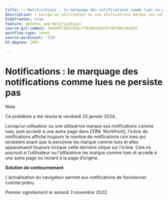 ```yaml
---
title: '« Notifications : le marquage des notifications comme lues ne persiste pas »'
description: « Lorsqu’un utilisateur ou une utilisatrice marque ses notifications comme lues, puis accède à une autre page dans Workfront, l’icône de notifications affiche toujours le nombre de notifications non lues qui existaient avant que la personne les marque comme lues et elles apparaissent toujours lorsque cette dernière clique sur l’icône. Cela se poursuit si l’utilisateur ou l’utilisatrice les marque comme lues et accède à une autre page ou revient à la page d’origine. »
hidefromtoc: true
feature: Updates and Notifications
source-git-commit: 4e5e8ff2bb7d7ac77910910d33573b79d5d4a5d7
workflow-type: tm+mt
source-wordcount: '170'
ht-degree: 100%

---
```



# Notifications : le marquage des notifications comme lues ne persiste pas

>[!NOTE]
>
>Ce problème a été résolu le vendredi 25 janvier 2024.

Lorsqu’un utilisateur ou une utilisatrice marque ses notifications comme lues, puis accède à une autre page dans [!DNL Workfront], l’icône de notifications affiche toujours le nombre de notifications non lues qui existaient avant que la personne les marque comme lues et elles apparaissent toujours lorsque cette dernière clique sur l’icône. Cela se poursuit si l’utilisateur ou l’utilisatrice les marque comme lues et accède à une autre page ou revient à la page d’origine.

**Solution de contournement**

L’actualisation du navigateur permet aux notifications de fonctionner comme prévu.

_Premier signalement le samedi 3 novembre 2023._
